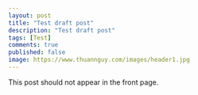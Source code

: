 ```yaml
---
layout: post
title: "Test draft post"
description: "Test draft post"
tags: [Test]
comments: true
published: false
image: https://www.thuannguy.com/images/header1.jpg
---
```


This post should not appear in the front page.